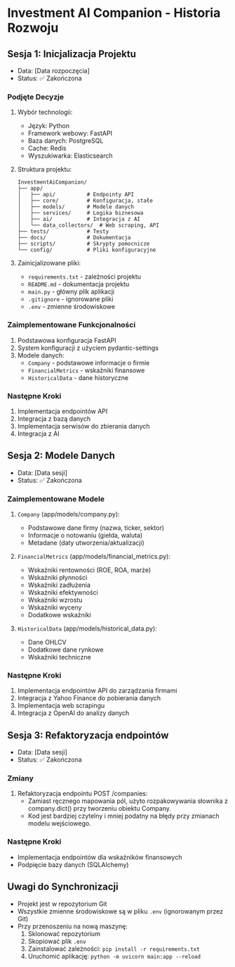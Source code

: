 # Investment AI Companion - Historia Rozwoju

## Sesja 1: Inicjalizacja Projektu
- Data: [Data rozpoczęcia]
- Status: ✅ Zakończona

### Podjęte Decyzje
1. Wybór technologii:
   - Język: Python
   - Framework webowy: FastAPI
   - Baza danych: PostgreSQL
   - Cache: Redis
   - Wyszukiwarka: Elasticsearch

2. Struktura projektu:
   ```
   InvestmentAiCompanion/
   ├── app/
   │   ├── api/          # Endpointy API
   │   ├── core/         # Konfiguracja, stałe
   │   ├── models/       # Modele danych
   │   ├── services/     # Logika biznesowa
   │   ├── ai/           # Integracja z AI
   │   └── data_collectors/  # Web scraping, API
   ├── tests/            # Testy
   ├── docs/             # Dokumentacja
   ├── scripts/          # Skrypty pomocnicze
   └── config/           # Pliki konfiguracyjne
   ```

3. Zainicjalizowane pliki:
   - `requirements.txt` - zależności projektu
   - `README.md` - dokumentacja projektu
   - `main.py` - główny plik aplikacji
   - `.gitignore` - ignorowane pliki
   - `.env` - zmienne środowiskowe

### Zaimplementowane Funkcjonalności
1. Podstawowa konfiguracja FastAPI
2. System konfiguracji z użyciem pydantic-settings
3. Modele danych:
   - `Company` - podstawowe informacje o firmie
   - `FinancialMetrics` - wskaźniki finansowe
   - `HistoricalData` - dane historyczne

### Następne Kroki
1. Implementacja endpointów API
2. Integracja z bazą danych
3. Implementacja serwisów do zbierania danych
4. Integracja z AI

## Sesja 2: Modele Danych
- Data: [Data sesji]
- Status: ✅ Zakończona

### Zaimplementowane Modele
1. `Company` (app/models/company.py):
   - Podstawowe dane firmy (nazwa, ticker, sektor)
   - Informacje o notowaniu (giełda, waluta)
   - Metadane (daty utworzenia/aktualizacji)

2. `FinancialMetrics` (app/models/financial_metrics.py):
   - Wskaźniki rentowności (ROE, ROA, marże)
   - Wskaźniki płynności
   - Wskaźniki zadłużenia
   - Wskaźniki efektywności
   - Wskaźniki wzrostu
   - Wskaźniki wyceny
   - Dodatkowe wskaźniki

3. `HistoricalData` (app/models/historical_data.py):
   - Dane OHLCV
   - Dodatkowe dane rynkowe
   - Wskaźniki techniczne

### Następne Kroki
1. Implementacja endpointów API do zarządzania firmami
2. Integracja z Yahoo Finance do pobierania danych
3. Implementacja web scrapingu
4. Integracja z OpenAI do analizy danych

## Sesja 3: Refaktoryzacja endpointów
- Data: [Data sesji]
- Status: ✅ Zakończona

### Zmiany
1. Refaktoryzacja endpointu POST /companies:
   - Zamiast ręcznego mapowania pól, użyto rozpakowywania słownika z company.dict() przy tworzeniu obiektu Company.
   - Kod jest bardziej czytelny i mniej podatny na błędy przy zmianach modelu wejściowego.

### Następne Kroki
- Implementacja endpointów dla wskaźników finansowych
- Podpięcie bazy danych (SQLAlchemy)

## Uwagi do Synchronizacji
- Projekt jest w repozytorium Git
- Wszystkie zmienne środowiskowe są w pliku `.env` (ignorowanym przez Git)
- Przy przenoszeniu na nową maszynę:
  1. Sklonować repozytorium
  2. Skopiować plik `.env`
  3. Zainstalować zależności: `pip install -r requirements.txt`
  4. Uruchomić aplikację: `python -m uvicorn main:app --reload` 